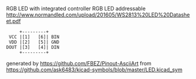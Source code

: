 RGB LED with integrated controller
RGB LED addressable
http://www.normandled.com/upload/201605/WS2813%20LED%20Datasheet.pdf


	     +---------+
	 VCC |[1]   [6]| BIN
	 VDD |[2]   [5]| GND
	DOUT |[3]   [4]| DIN
	     +---------+


generated by https://github.com/FBEZ/Pinout-AsciiArt from https://github.com/ask6483/kicad-symbols/blob/master/LED.kicad_sym